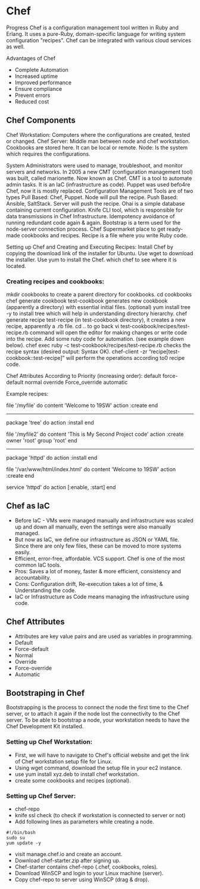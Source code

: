 # Chef
Progress Chef is a configuration management tool written in Ruby and Erlang. It uses a pure-Ruby, domain-specific language for writing system configuration "recipes". Chef can be integrated with various cloud services as well.

Advantages of Chef
- Complete Automation
- Increased uptime
- Improved performance
- Ensure compliance
- Prevent errors
- Reduced cost

## Chef Components
Chef Workstation: Computers where the configurations are created, tested or changed.
Chef Server: Middle man between node and chef workstation. Cookbooks are stored here. It can be local or remote.
Node: Is the system which requires the configurations.

System Administrators were used to manage, troubleshoot, and monitor servers and networks.
In 2005 a new CMT (configuration management tool)  was built, called marionette. Now known as Chef.
CMT is a tool to automate admin tasks.
It is an IaC (infrastructure as code).
Puppet was used befo4re Chef, now it is mostly replaced.
Configuration Management Tools are of two types
Pull Based: Chef, Puppet. Node will pull the recipe.
Push Based: Ansible, SaltStack. Server will push the recipe.
Ohai is a simple database containing current configuration.
Knife CLI tool, which is responsible for data transmissions in Chef Infrastructure.
Idempotency avoidance of running redundant code again & again.
Bootstrap is a term used for the node-server connection process.
Chef Supermarket place to get ready-made cookbooks and recipes.
Recipe is a file where you write Ruby code.

Setting up Chef and Creating and Executing Recipes: 
Install Chef by copying the download link of the installer for Ubuntu.
Use wget to download the installer.
Use yum to install the Chef.
which chef to see where it is located.

### Creating recipes and cookbooks:
mkdir cookbooks to create a parent directory for cookbooks.
cd cookbooks
chef generate cookbook test-cookbook generates new cookbook (apparently a directory) with essential initial files.
(optional) yum install tree -y to install tree which will help in understanding directory hierarchy.
chef generate recipe test-recipe (in test-cookbook directory), it creates a new recipe, apparently a .rb file.
cd ..  to go back
vi test-cookbook/recipes/test-recipe.rb command will open the editor for making changes or write code into the recipe.
Add some ruby code for automation. (see example down below).
chef exec ruby -c test-cookbook/recipes/test-recipe.rb checks the recipe syntax (desired output: Syntax OK).
chef-client -zr “recipe[test-cookbook::test-recipe]” will perform the operations according to0 recipe code.

Chef Attributes According to Priority (increasing order):
default
force-default
normal
override 
Force_override
automatic 


Example recipes:


file '/myfile' do
content 'Welcome to 19SW'
action :create
end

*********


package 'tree' do
action :install
end

file '/myfile2' do
content 'This is My Second Project code'
action :create
owner 'root'
group 'root'
end

*********
package 'httpd' do
action :install
end

file '/var/www/html/index.html' do
content 'Welcome to 19SW'
action :create
end

service 'httpd' do
action [:enable, :start]
end


## Chef as IaC
- Before IaC - VMs were managed manually and infrastructure was scaled up and down all manually, even the settings were also manually managed.
- But now as IaC, we define our infrastructure as JSON or YAML file. Since there are only few files, these can be moved to more systems easily.
- Efficient, error-free, affordable. VCS support. Chef is one of the most common IaC tools.
- Pros: Saves a lot of money, faster & more efficient, consistency and accountability.
- Cons: Configuration drift, Re-execution takes a lot of time, & Understanding the code.
- IaC or Infrastructure as Code means managing the infrastructure using code. 

## Chef Attributes
- Attributes are key value pairs and are used as variables in programming.
- Default
- Force-default
- Normal
- Override
- Force-override
- Automatic

## Bootstraping in Chef
Bootstrapping is the process to connect the node the first time to the Chef server, or to attach it again if the node lost the connectivity to the Chef server. To be able to bootstrap a node, your workstation needs to have the Chef Development Kit installed.

### Setting up Chef Workstation:
- First, we will have to navigate to Chef's official website and get the link of Chef workstation setup file for Linux.
- Using wget command, download the setup file in your ec2 instance.
- use yum install xyz.deb to install chef workstation.
- create some cookbooks and recipes (optional).
  
### Setting up Chef Server:
- chef-repo
- knife ssl check (to check if workstation is connected to server or not)
- Add following lines as parameters while creating a node.
```
#!/bin/bash
sudo su
yum update -y
```
- visit manage.chef.io and create an account.
- Download chef-starter.zip after signing up.
- Chef-starter contains chef-repo (.chef, cookbooks, roles).
- Download WinSCP and login to your Linux machine (server).
- Copy chef-repo to server using WinSCP (drag & drop).